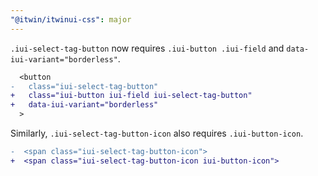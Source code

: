 ```yaml
---
"@itwin/itwinui-css": major
---
```


`.iui-select-tag-button` now requires `.iui-button .iui-field` and `data-iui-variant="borderless"`.

```diff
  <button
-   class="iui-select-tag-button"
+   class="iui-button iui-field iui-select-tag-button"
+   data-iui-variant="borderless"
  >
```

Similarly, `.iui-select-tag-button-icon` also requires `.iui-button-icon`.

```diff
-  <span class="iui-select-tag-button-icon">
+  <span class="iui-select-tag-button-icon iui-button-icon">
```
